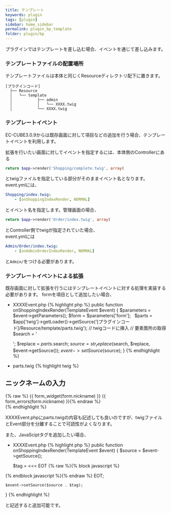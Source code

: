 ```yaml
---
title: テンプレート
keywords: plugin 
tags: [plugin]
sidebar: home_sidebar
permalink: plugin_bp_template
folder: plugin/bp
---
```



プラグインではテンプレートを差し込む場合、イベントを通じて差し込みます。  


### テンプレートファイルの配置場所
テンプレートファイルは本体と同じくResourceディレクトリ配下に置きます。

```
[プラグインコード]
  ├── Resource
  │   └── template
  │           ├── admin
  │           │   └── XXXX.twig
  │           └── XXXX.twig
```


### テンプレートイベント

EC-CUBE3.0.9からは既存画面に対して項目などの追加を行う場合、テンプレートイベントを利用します。

拡張を行いたい画面に対してイベントを指定するには、本体側のControllerにある

```php
return $app->render('Shopping/complete.twig', array(
```
とtwigファイルを指定している部分がそのままイベント名となります。  
event.ymlには、

```yaml
Shopping/index.twig:
    - [onShoppingIndexRender, NORMAL]
```
とイベント名を指定します。管理画面の場合、

```php
return $app->render('Order/index.twig', array(
```
とController側でtwigが指定されていた場合、  
event.ymlには

```yaml
Admin/Order/index.twig:
    - [onAdminOrderIndexRender, NORMAL]
```
と`Admin/`をつける必要があります。

### テンプレートイベントによる拡張
既存画面に対して拡張を行うにはテンプレートイベントに対する処理を実装する必要があります。 formを項目として追加したい場合、

- XXXXEvent.php
{% highlight php %}
public function onShoppingIndexRender(TemplateEvent $event)
{
    $parameters = $event->getParameters();
    $form = $parameters['form'];
    $parts = $app['twig']->getLoader()->getSource('[プラグインコード]/Resource/template/parts.twig');
    // twigコードに挿入
    // 要素箇所の取得
    $search = '<div id="xxxx">';
    $replace = $parts.$search;
    $source = str_replace($search, $replace, $event->getSource());
    $event->setSource($source);
}
{% endhighlight %}

- parts.twig
{% highlight twig %}
<h2 class="heading02">ニックネームの入力</h2>
<div>{% raw %}
    {{ form_widget(form.nickname) }}
    {{ form_errors(form.nickname) }}{% endraw %}
</div>
{% endhighlight %}

XXXXEvent.phpにparts.twigの内容も記述しても良いのですが、twigファイルとEvent部分を分離することで可読性がよくなります。

また、JavaSciptタグを追加したい場合、

- XXXXEvent.php
{% highlight php %}
public function onShoppingIndexRender(TemplateEvent $event)
{
    $source = $event->getSource();

    $tag = <<< EOT
{% raw %}{% block javascript %}
<script>
    $(function() {
        alert("hoge");
    });
</script>
{% endblock javascript %}{% endraw %}
EOT;

    $event->setSource($source . $tag);
}
{% endhighlight %}



と記述すると追加可能です。
